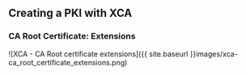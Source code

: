## Creating a PKI with XCA

### CA Root Certificate: Extensions

![XCA - CA Root certificate extensions]({{ site.baseurl }}images/xca-ca_root_certificate_extensions.png)


